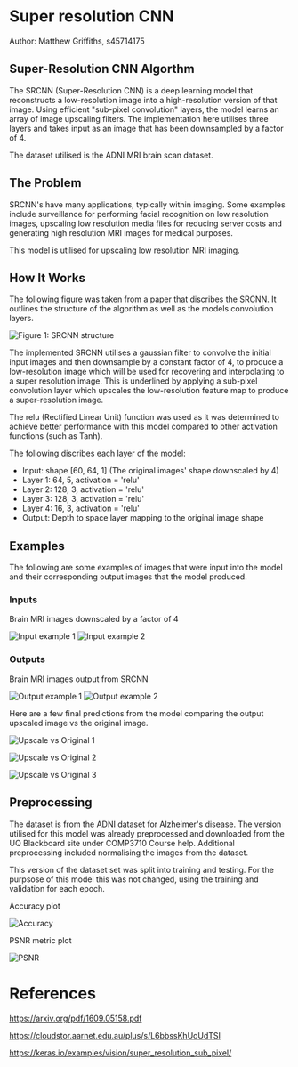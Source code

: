 # Super resolution CNN

Author: Matthew Griffiths, s45714175

## Super-Resolution CNN Algorthm
The SRCNN (Super-Resolution CNN) is a deep learning model that reconstructs a low-resolution 
image into a high-resolution version of that image. Using efficient "sub-pixel convolution" 
layers, the model learns an array of image upscaling filters. The implementation here utilises 
three layers and takes input as an image that has been downsampled by a factor of 4. 

The dataset utilised is the ADNI MRI brain scan dataset.

## The Problem
SRCNN's have many applications, typically within imaging. Some examples include surveillance 
for performing facial recognition on low resolution images, upscaling low resolution media files 
for reducing server costs and generating high resolution MRI images for medical purposes.

This model is utilised for upscaling low resolution MRI imaging. 

## How It Works
The following figure was taken from a paper that discribes the SRCNN. It outlines the structure 
of the algorithm as well as the models convolution layers. 

![Figure 1: SRCNN structure](./figures/SRCNN_structure.PNG)

The implemented SRCNN utilises a gaussian filter to convolve the initial input images and then 
downsample by a constant factor of 4, to produce a low-resolution image which will be used for 
recovering and interpolating to a super resolution image. This is underlined by applying a 
sub-pixel convolution layer which upscales the low-resolution feature map to produce a 
super-resolution image. 

The relu (Rectified Linear Unit) function was used as it was determined to achieve better 
performance with this model compared to other activation functions (such as Tanh).

The following discribes each layer of the model:
- Input: shape [60, 64, 1] (The original images' shape downscaled by 4)
- Layer 1: 64, 5, activation = 'relu'
- Layer 2: 128, 3, activation = 'relu'
- Layer 3: 128, 3, activation = 'relu'
- Layer 4: 16, 3, activation = 'relu'
- Output: Depth to space layer mapping to the original image shape

## Examples
The following are some examples of images that were input into the model and their corresponding 
output images that the model produced. 

### Inputs
Brain MRI images downscaled by a factor of 4

![Input example 1](./figures/Input_image_1.png)
![Input example 2](./figures/Input_image_2.png)

### Outputs
Brain MRI images output from SRCNN

![Output example 1](./figures/Output_image_1.png)
![Output example 2](./figures/Output_image_2.png)

Here are a few final predictions from the model comparing the output upscaled image vs the original
image. 

![Upscale vs Original 1](./figures/Upscale_vs_Original_1.PNG)

![Upscale vs Original 2](./figures/Upscale_vs_Original_2.PNG)

![Upscale vs Original 3](./figures/Upscale_vs_Original_3.PNG)

## Preprocessing
The dataset is from the ADNI dataset for Alzheimer's disease. The version utilised for this model 
was already preprocessed and downloaded from the UQ Blackboard site under COMP3710 Course help. 
Additional preprocessing included normalising the images from the dataset. 

This version of the dataset set was split into training and testing. For the purpsose of this 
model this was not changed, using the training and validation for each epoch. 

Accuracy plot

![Accuracy](./figures/loss_plot.png)

PSNR metric plot

![PSNR](./figures/PSNR_plot.png)

# References
https://arxiv.org/pdf/1609.05158.pdf

https://cloudstor.aarnet.edu.au/plus/s/L6bbssKhUoUdTSI

https://keras.io/examples/vision/super_resolution_sub_pixel/